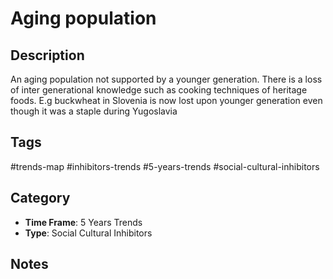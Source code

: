 # Aging population

## Description
An aging population not supported by a younger generation. There is a loss of inter generational knowledge such as cooking techniques of heritage foods. E.g buckwheat in Slovenia is now lost upon younger generation even though it was a staple during Yugoslavia

## Tags
#trends-map #inhibitors-trends #5-years-trends #social-cultural-inhibitors

## Category
- **Time Frame**: 5 Years Trends
- **Type**: Social Cultural Inhibitors

## Notes
<!-- Add your notes here -->
